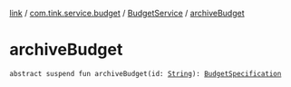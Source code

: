 [link](../../index.md) / [com.tink.service.budget](../index.md) / [BudgetService](index.md) / [archiveBudget](./archive-budget.md)

# archiveBudget

`abstract suspend fun archiveBudget(id: `[`String`](https://kotlinlang.org/api/latest/jvm/stdlib/kotlin/-string/index.html)`): `[`BudgetSpecification`](../../com.tink.model.budget/-budget-specification.md)
